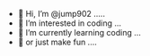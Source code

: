 - 👋 Hi, I’m @jump902 .....
- 👀 I’m interested in coding ...
- 🌱 I’m currently learning coding ...
- 🌱 or just make fun ....

<!---
jump902/jump902 is a ✨ special ✨ repository because its `README.md` (this file) appears on your GitHub profile.
You can click the Preview link to take a look at your changes.
--->
